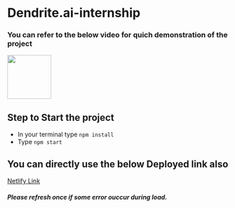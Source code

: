 # Dendrite.ai-internship
### You can refer to the below video for quich demonstration of the project
[<img src="https://www.freeiconspng.com/thumbs/video-icon/video-play-icon-14.png" width="100px">](https://drive.google.com/file/d/19BeLCWdKtsDGOoPT1ITdTexuam3jO6um/view?usp=sharing)


## Step to Start the project
- In your terminal type
`npm install ` 
- Type `npm start`
## You can directly use the below Deployed link also

[Netlify Link](https://dashing-mochi-bbc618.netlify.app/)

#### *Please refresh once if some error ouccur during load.*

